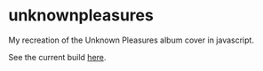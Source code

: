 # unknownpleasures
My recreation of the Unknown Pleasures album cover in javascript.

See the current build [here](https://mariush2.github.io/unknownpleasures/).

